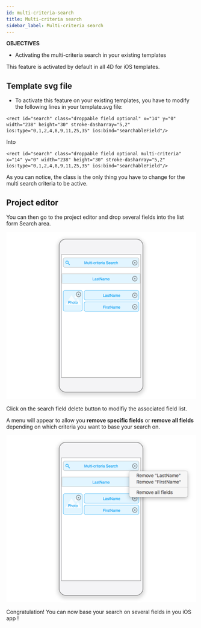 ```yaml
---
id: multi-criteria-search
title: Multi-criteria search
sidebar_label: Multi-criteria search
---
```



<div markdown="1" class = "objectives">

**OBJECTIVES**

* Activating the multi-criteria search in your existing templates
</div>

This feature is activated by default in all 4D for iOS templates.


## Template svg file

* To activate this feature on your existing templates, you have to modify the following lines in your template.svg file:

```
<rect id="search" class="droppable field optional" x="14" y="0" width="238" height="30" stroke-dasharray="5,2" ios:type="0,1,2,4,8,9,11,25,35" ios:bind="searchableField"/>

```

Into

```
<rect id="search" class="droppable field optional multi-criteria" x="14" y="0" width="238" height="30" stroke-dasharray="5,2" ios:type="0,1,2,4,8,9,11,25,35" ios:bind="searchableField"/>

```

As you can notice, the class is the only thing you have to change for the multi search criteria to be active.

## Project editor

You can then go to the project editor and drop several fields into the list form Search area.

![Multi-criteria search in the project editor](assets/multi-criteria-search/multi-criteria-search-forms-section.png)

Click on the search field delete button to modifiy the associated field list. 

A menu will appear to allow you **remove specific fields** or **remove all fields** depending on which criteria you want to base your search on.

![Modify Multi-criteria search fields](assets/multi-criteria-search/multi-criteria-search-forms-section-remove-fields.png)

Congratulation! You can now base your search on several fields in you iOS app !
